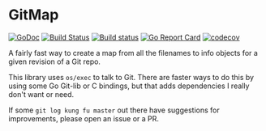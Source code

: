 # GitMap

[![GoDoc](https://godoc.org/github.com/bep/gitmap?status.svg)](https://godoc.org/github.com/bep/gitmap)
[![Build Status](https://travis-ci.org/bep/gitmap.svg)](https://travis-ci.org/bep/gitmap) [![Build status](https://ci.appveyor.com/api/projects/status/c8tu1wdoa4j7q81g?svg=true)](https://ci.appveyor.com/project/bjornerik/gitmap)
[![Go Report Card](https://goreportcard.com/badge/github.com/bep/gitmap)](https://goreportcard.com/report/github.com/bep/gitmap)
[![codecov](https://codecov.io/gh/bep/gitmap/branch/master/graph/badge.svg)](https://codecov.io/gh/bep/gitmap)

A fairly fast way to create a map from all the filenames to info objects for a given revision of a Git repo.

This library uses `os/exec` to talk to Git. There are faster ways to do this by using some Go Git-lib or C bindings, but that adds dependencies I really don't want or need.

If some `git log kung fu master` out there have suggestions for improvements, please open an issue or a PR.
